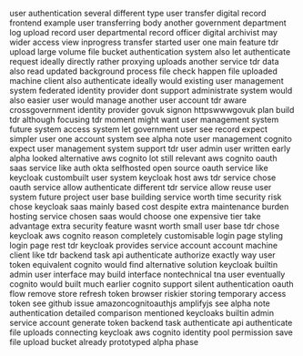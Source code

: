 user authentication several different type user transfer digital record frontend example user transferring body another government department log upload record user departmental record officer digital archivist may wider access view inprogress transfer started user one main feature tdr upload large volume file bucket authentication system also let authenticate request ideally directly rather proxying uploads another service tdr data also read updated background process file check happen file uploaded machine client also authenticate ideally would existing user management system federated identity provider dont support administrate system would also easier user would manage another user account tdr aware crossgovernment identity provider govuk signon httpswwwgovuk plan build tdr although focusing tdr moment might want user management system future system access system let government user see record expect simpler user one account system see alpha note user management cognito expect user management system support tdr user admin user written early alpha looked alternative aws cognito lot still relevant aws cognito oauth saas service like auth okta selfhosted open source oauth service like keycloak custombuilt user system keycloak host aws tdr service chose oauth service allow authenticate different tdr service allow reuse user system future project user base building service worth time security risk chose keycloak saas mainly based cost despite extra maintenance burden hosting service chosen saas would choose one expensive tier take advantage extra security feature wasnt worth small user base tdr chose keycloak aws cognito reason completely customisable login page styling login page rest tdr keycloak provides service account account machine client like tdr backend task api authenticate authorize exactly way user token equivalent cognito would find alternative solution keycloak builtin admin user interface may build interface nontechnical tna user eventually cognito would built much earlier cognito support silent authentication oauth flow remove store refresh token browser riskier storing temporary access token see github issue amazoncognitoauthjs amplifyjs see alpha note authentication detailed comparison mentioned keycloaks builtin admin service account generate token backend task authenticate api authenticate file uploads connecting keycloak aws cognito identity pool permission save file upload bucket already prototyped alpha phase